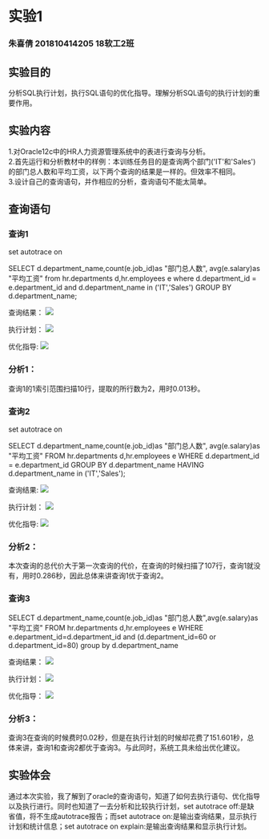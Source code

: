# 实验1
### 朱喜倩 201810414205 18软工2班
## 实验目的
分析SQL执行计划，执行SQL语句的优化指导。理解分析SQL语句的执行计划的重要作用。
## 实验内容
1.对Oracle12c中的HR人力资源管理系统中的表进行查询与分析。  
2.首先运行和分析教材中的样例：本训练任务目的是查询两个部门('IT'和'Sales')的部门总人数和平均工资，以下两个查询的结果是一样的。但效率不相同。  
3.设计自己的查询语句，并作相应的分析，查询语句不能太简单。
## 查询语句
### 查询1  
set autotrace on

SELECT d.department_name,count(e.job_id)as "部门总人数",
avg(e.salary)as "平均工资"
from hr.departments d,hr.employees e
where d.department_id = e.department_id
and d.department_name in ('IT','Sales')
GROUP BY d.department_name;    

查询结果：
![](pic1.png)    

执行计划：
![](pic5.png)

优化指导:
![](pic3.png) 

### 分析1：
查询1的1索引范围扫描10行，提取的所行数为2，用时0.013秒。

### 查询2
set autotrace on

SELECT d.department_name,count(e.job_id)as "部门总人数",
avg(e.salary)as "平均工资"
FROM hr.departments d,hr.employees e
WHERE d.department_id = e.department_id
GROUP BY d.department_name
HAVING d.department_name in ('IT','Sales');

查询结果:
![](pic2.png)

执行计划：
![](pic6.png)

优化指导:
![](pic4.png) 

### 分析2：
本次查询的总代价大于第一次查询的代价，在查询的时候扫描了107行，查询1就没有，用时0.286秒，因此总体来讲查询1优于查询2。

### 查询3
SELECT
   d.department_name,count(e.job_id)as "部门总人数",avg(e.salary)as "平均工资"
FROM  hr.departments d,hr.employees e
WHERE e.department_id=d.department_id and (d.department_id=60 or  d.department_id=80) group by d.department_name

查询结果：
![](pic7.png)

执行计划：
![](pic8.png)

优化指导：
![](pic9.png)

### 分析3：
查询3在查询的时候费时0.02秒，但是在执行计划的时候却花费了151.601秒，总体来讲，查询1和查询2都优于查询3。与此同时，系统工具未给出优化建议。

## 实验体会
通过本次实验，我了解到了oracle的查询语句，知道了如何去执行语句、优化指导以及执行进行。同时也知道了一去分析和比较执行计划，set autotrace off:是缺省值，将不生成autotrace报告；而set autotrace on:是输出查询结果，显示执行计划和统计信息；set autotrace on explain:是输出查询结果和显示执行计划。
